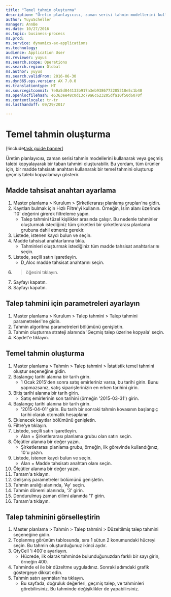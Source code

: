 ```yaml
--- 
title: "Temel tahmin oluşturma"
description: "Üretim planlayıcısı, zaman serisi tahmin modellerini kullanarak veya geçmiş talebi kopyalayarak bir taban tahmini oluşturabilir."
author: YuyuScheller
manager: AnnBe
ms.date: 10/27/2016
ms.topic: business-process
ms.prod: 
ms.service: dynamics-ax-applications
ms.technology: 
audience: Application User
ms.reviewer: yuyus
ms.search.scope: Operations
ms.search.region: Global
ms.author: yuyus
ms.search.validFrom: 2016-06-30
ms.dyn365.ops.version: AX 7.0.0
ms.translationtype: HT
ms.sourcegitcommit: 7e0a5d044133b917a3eb9386773205218e5c1b40
ms.openlocfilehash: e6363ee48c0d13c79a6c623205dfa10f50d6070f
ms.contentlocale: tr-tr
ms.lasthandoff: 09/29/2017

---
```

# <a name="create-a-baseline-forecast"></a>Temel tahmin oluşturma

[!include[task guide banner](../../includes/task-guide-banner.md)]

Üretim planlayıcısı, zaman serisi tahmin modellerini kullanarak veya geçmiş talebi kopyalayarak bir taban tahmini oluşturabilir. Bu yordam, tüm ürünler için, bir madde tahsisatı anahtarı kullanarak bir temel tahmini oluşturup geçmiş talebi kopyalamayı gösterir. 


## <a name="set-up-an-item-allocation-key"></a>Madde tahsisat anahtarı ayarlama
1. Master planlama > Kurulum > Şirketlerarası planlama grupları'na gidin.
2. Kayıtları bulmak için Hızlı Filtre'yi kullanın. Örneğin, İsim alanı üzerinde '10' değerini girerek filtreleme yapın.
    * Talep tahmini tüzel kişilikler arasında çalışır. Bu nedenle tahminler oluşturmak istediğiniz tüm şirketleri bir şirketlerarası planlama grubuna dahil etmeniz gerekir.  
3. Listede, istenen kaydı bulun ve seçin.
4. Madde tahsisat anahtarlarına tıkla.
    * Tahminleri oluşturmak istediğiniz tüm madde tahsisat anahtarlarını seçin.  
5. Listede, seçili satırı işaretleyin.
    * D_Aloc madde tahsisat anahtarını seçin.  
6. > öğesini tıklayın.
7. Sayfayı kapatın.
8. Sayfayı kapatın.

## <a name="set-up-the-demand-forecasting-paramters"></a>Talep tahmini için parametreleri ayarlayın
1. Master planlama > Kurulum > Talep tahmini > Talep tahmini parametreleri'ne gidin.
2. Tahmin algoritma parametreleri bölümünü genişletin.
3. Tahmin oluşturma strateji alanında 'Geçmiş talep üzerine kopyala' seçin.
4. Kaydet'e tıklayın.

## <a name="create-a-baseline-forecast"></a>Temel tahmin oluşturma
1. Master planlama > Tahmin > Talep tahmini > İstatistik temel tahmini oluştur seçeneğine gidin.
2. Başlangıç tarihi alanına bir tarih girin.
    * 1 Ocak 2015'den sonra satış emirleriniz varsa, bu tarihi girin. Bunu yapmazsanız, satış siparişlerinizin en erken tarihini girin.  
3. Bitiş tarihi alanına bir tarih girin.
    * Satış emirlerinin son tarihini (örneğin '2015-03-31') girin.  
4. Başlangıç tarihi alanına bir tarih girin.
    * '2015-04-01' girin. Bu tarih bir sonraki tahmin kovasının başlangıç tarihi olarak otomatik hesaplanır.  
5. Eklenecek kayıtlar bölümünü genişletin.
6. Filtre'ye tıklayın.
7. Listede, seçili satırı işaretleyin.
    * Alan = Şirketlerarası planlama grubu olan satırı seçin.  
8. Ölçütler alanına bir değer yazın.
    * Şirketlerarası planlama grubu, örneğin, ilk görevinde kullandığınız, 10'u yazın.  
9. Listede, istenen kaydı bulun ve seçin.
    * Alan = Madde tahsisatı anahtarı olanı seçin.  
10. Ölçütler alanına bir değer yazın.
11. Tamam'a tıklayın.
12. Gelişmiş parametreler bölümünü genişletin.
13. Tahmin aralığı alanında, 'Ay' seçin.
14. Tahmin dönemi alanında, '3' girin.
15. Dondurulmuş zaman dilimi alanında '1' girin.
16. Tamam'a tıklayın.

## <a name="visualize-the-demand-forecast"></a>Talep tahminini görselleştirin
1. Master planlama > Tahmin > Talep tahmini > Düzeltilmiş talep tahmini seçeneğine gidin.
2. Toplanmış görünüm tablosunda, sıra 1 sütun 2 konumundaki hücreyi seçin. Bu tahmin oluşturduğunuz ikinci aydır.
3. QtyCell 'i 400'e ayarlayın.
    * Hücrede, ilk olarak tahminde bulunduğunuzdan farklı bir sayı girin, örneğin 400.  
4. Tahminde el ile bir düzeltme uyguladınız. Sonraki adımdaki grafik göstergeye dikkat edin.
5. Tahmin satırı ayrıntıları'na tıklayın.
    * Bu sayfada, doğruluk değerleri, geçmiş talep, ve tahminleri görebilirsiniz. Bu tahminde değişiklikler de yapabilirsiniz.  


